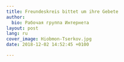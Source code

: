 ```yaml
---
title: Freundeskreis bittet um ihre Gebete
author:
  bio: Рабочая группа Интернета
layout: post
lang: ru
cover_image: Hiobmon-Tserkov.jpg
date: 2018-12-02 14:52:45 +0100

---
```

